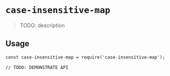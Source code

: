 # `case-insensitive-map`

> TODO: description

## Usage

```
const case-insensitive-map = require('case-insensitive-map');

// TODO: DEMONSTRATE API
```
